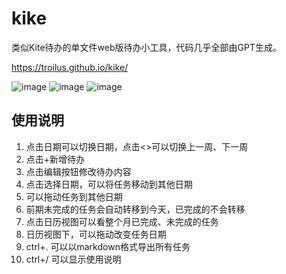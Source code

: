 # kike
类似Kite待办的单文件web版待办小工具，代码几乎全部由GPT生成。

https://troilus.github.io/kike/

![image](https://github.com/user-attachments/assets/e6b7c600-5ff3-4857-b234-c1846e1d40ec)
![image](https://github.com/user-attachments/assets/96add108-a637-43c6-9ed0-435a9b92a2b3)
![image](https://github.com/user-attachments/assets/97e90f0f-550c-4842-ae05-9467755483aa)




## 使用说明
1. 点击日期可以切换日期，点击<>可以切换上一周、下一周
2. 点击+新增待办
3. 点击编辑按钮修改待办内容
4. 点击选择日期，可以将任务移动到其他日期
5. 可以拖动任务到其他日期
6. 前期未完成的任务会自动转移到今天，已完成的不会转移
7. 点击日历视图可以看整个月已完成、未完成的任务
8. 日历视图下，可以拖动改变任务日期
9. ctrl+. 可以以markdown格式导出所有任务
10. ctrl+/ 可以显示使用说明
